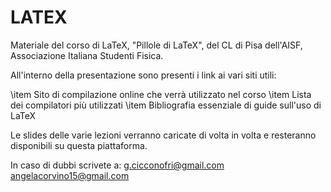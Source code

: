 # LATEX
Materiale del corso di LaTeX, "Pillole di LaTeX", del CL di Pisa dell'AISF, Associazione Italiana Studenti Fisica.

All'interno della presentazione sono presenti i link ai vari siti utili:

\item Sito di compilazione online che verrà utilizzato nel corso
\item Lista dei compilatori più utilizzati
\item Bibliografia essenziale di guide sull'uso di LaTeX

Le slides delle varie lezioni verranno caricate di volta in volta e resteranno disponibili su  questa piattaforma.

In caso di dubbi scrivete a:
g.cicconofri@gmail.com
angelacorvino15@gmail.com
